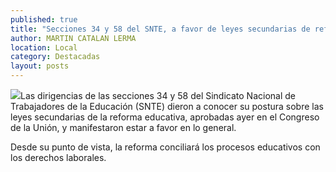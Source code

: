```yaml
---
published: true
title: "Secciones 34 y 58 del SNTE, a favor de leyes secundarias de reforma educativa"
author: MARTIN CATALAN LERMA
location: Local
category: Destacadas
layout: posts
---
```


![](http://i.imgur.com/LO2NFtCm.jpg)Las dirigencias de las secciones 34 y 58 del Sindicato Nacional de Trabajadores de la Educación (SNTE) dieron a conocer su postura sobre las leyes secundarias de la reforma educativa, aprobadas ayer en el Congreso de la Unión, y manifestaron estar a favor en lo general. 

Desde su punto de vista, la reforma conciliará los procesos educativos con los derechos laborales.
